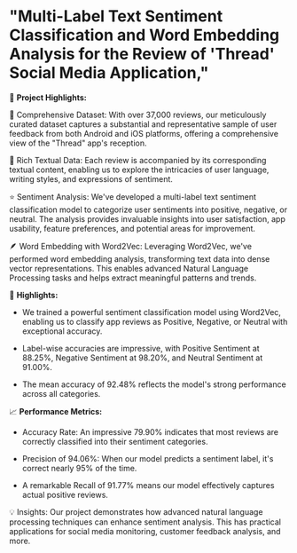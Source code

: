 # "Multi-Label Text Sentiment Classification and Word Embedding Analysis for the Review of 'Thread' Social Media Application,"

🌟 **Project Highlights:**

📢 Comprehensive Dataset: With over 37,000 reviews, our meticulously curated dataset captures a substantial and representative sample of user feedback from both Android and iOS platforms, offering a comprehensive view of the "Thread" app's reception.

💬 Rich Textual Data: Each review is accompanied by its corresponding textual content, enabling us to explore the intricacies of user language, writing styles, and expressions of sentiment.

⭐ Sentiment Analysis: We've developed a multi-label text sentiment classification model to categorize user sentiments into positive, negative, or neutral. The analysis provides invaluable insights into user satisfaction, app usability, feature preferences, and potential areas for improvement.

🪶 Word Embedding with Word2Vec: Leveraging Word2Vec, we've performed word embedding analysis, transforming text data into dense vector representations. This enables advanced Natural Language Processing tasks and helps extract meaningful patterns and trends.

🎯 **Highlights:**
- We trained a powerful sentiment classification model using Word2Vec, enabling us to classify app reviews as Positive, Negative, or Neutral with exceptional accuracy.

- Label-wise accuracies are impressive, with Positive Sentiment at 88.25%, Negative Sentiment at 98.20%, and Neutral Sentiment at 91.00%.

- The mean accuracy of 92.48% reflects the model's strong performance across all categories.

📈 **Performance Metrics:**
- Accuracy Rate: An impressive 79.90% indicates that most reviews are correctly classified into their sentiment categories.

- Precision of 94.06%: When our model predicts a sentiment label, it's correct nearly 95% of the time.

- A remarkable Recall of 91.77% means our model effectively captures actual positive reviews.

💡 Insights:
Our project demonstrates how advanced natural language processing techniques can enhance sentiment analysis. This has practical applications for social media monitoring, customer feedback analysis, and more.
